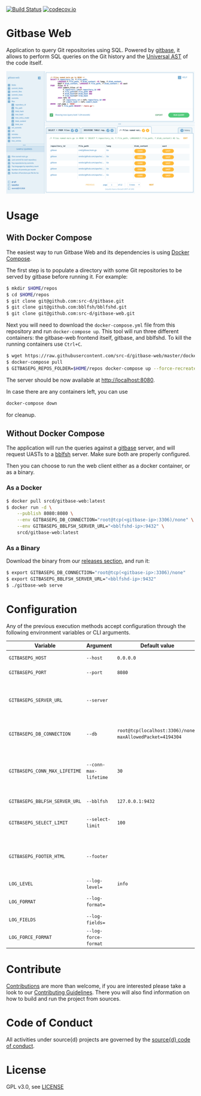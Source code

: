 [![Build Status](https://travis-ci.org/src-d/gitbase-web.svg)](https://travis-ci.org/src-d/gitbase-web)
[![codecov.io](https://codecov.io/github/src-d/gitbase-web/coverage.svg)](https://codecov.io/github/src-d/gitbase-web)

# Gitbase Web

Application to query Git repositories using SQL. Powered by [gitbase](https://github.com/src-d/gitbase), it allows to perform SQL queries on the Git history and the [Universal AST](https://doc.bblf.sh/) of the code itself.

![Screenshot](.github/screenshot.png?raw=true)

# Usage

## With Docker Compose

The easiest way to run Gitbase Web and its dependencies is using [Docker Compose](https://docs.docker.com/compose/install/).

The first step is to populate a directory with some Git repositories to be served by gitbase before running it. For example:

```bash
$ mkdir $HOME/repos
$ cd $HOME/repos
$ git clone git@github.com:src-d/gitbase.git
$ git clone git@github.com:bblfsh/bblfshd.git
$ git clone git@github.com:src-d/gitbase-web.git
```

Next you will need to download the `docker-compose.yml` file from this repository and run `docker-compose up`. This tool will run three different containers: the gitbase-web frontend itself, gitbase, and bblfshd. To kill the running containers use `Ctrl+C`.

```bash
$ wget https://raw.githubusercontent.com/src-d/gitbase-web/master/docker-compose.yml
$ docker-compose pull
$ GITBASEPG_REPOS_FOLDER=$HOME/repos docker-compose up --force-recreate
```

The server should be now available at [http://localhost:8080](http://localhost:8080).

In case there are any containers left, you can use
```bash
docker-compose down
```
for cleanup.

## Without Docker Compose

The application will run the queries against a [gitbase](https://docs.sourced.tech/gitbase) server, and will request UASTs to a [bblfsh](https://doc.bblf.sh/) server. Make sure both are properly configured.

Then you can choose to run the web client either as a docker container, or as a binary.

### As a Docker

```bash
$ docker pull srcd/gitbase-web:latest
$ docker run -d \
    --publish 8080:8080 \
    --env GITBASEPG_DB_CONNECTION="root@tcp(<gitbase-ip>:3306)/none" \
    --env GITBASEPG_BBLFSH_SERVER_URL="<bblfshd-ip>:9432" \
    srcd/gitbase-web:latest
```

### As a Binary

Download the binary from our [releases section](https://github.com/src-d/gitbase-web/releases), and run it:

```bash
$ export GITBASEPG_DB_CONNECTION="root@tcp(<gitbase-ip>:3306)/none"
$ export GITBASEPG_BBLFSH_SERVER_URL="<bblfshd-ip>:9432"
$ ./gitbase-web serve
```

# Configuration

Any of the previous execution methods accept configuration through the following environment variables or CLI arguments.

| Variable | Argument | Default value | Meaning |
| -- | -- | -- | -- |
| `GITBASEPG_HOST` | `--host` | `0.0.0.0` | IP address to bind the HTTP server |
| `GITBASEPG_PORT` | `--port` | `8080` | Port to bind the HTTP server |
| `GITBASEPG_SERVER_URL` | `--server` | | URL used to access the application in the form `HOSTNAME[:PORT]`. Leave it unset to allow connections from any proxy or public address |
| `GITBASEPG_DB_CONNECTION` | `--db` | `root@tcp(localhost:3306)/none?maxAllowedPacket=4194304` | gitbase connection string. Use the DSN (Data Source Name) format described in the [Go MySQL Driver docs](https://github.com/go-sql-driver/mysql#dsn-data-source-name). |
| `GITBASEPG_CONN_MAX_LIFETIME` | `--conn-max-lifetime` | `30` | Maximum amount of time a SQL connection may be reused, in seconds. Make sure this value is lower than the timeout configured in the gitbase server, set with [`GITBASE_CONNECTION_TIMEOUT`](https://docs.sourced.tech/gitbase/using-gitbase/configuration#environment-variables) |
| `GITBASEPG_BBLFSH_SERVER_URL` | `--bblfsh` | `127.0.0.1:9432` | Address where bblfsh server is listening |
| `GITBASEPG_SELECT_LIMIT` | `--select-limit` | `100` | Default `LIMIT` forced on all the SQL queries done from the UI. Set it to 0 to remove any limit |
| `GITBASEPG_FOOTER_HTML` | `--footer` | | Allows to add any custom html to the page footer. It must be a string encoded in base64. Use it, for example, to add your analytics tracking code snippet  |
| `LOG_LEVEL` | `--log-level=`  | `info` | Logging level (`info`, `debug`, `warning` or `error`) |
| `LOG_FORMAT` | `--log-format=`  |  | log format (`text` or `json`), defaults to `text` on a terminal and `json` otherwise |
| `LOG_FIELDS` | `--log-fields=`  |  | default fields for the logger, specified in json |
| `LOG_FORCE_FORMAT` | `--log-force-format` | | ignore if it is running on a terminal or not |


# Contribute

[Contributions](https://github.com/src-d/gitbase-web/issues) are more than welcome, if you are interested please take a look to our [Contributing Guidelines](docs/CONTRIBUTING.md). There you will also find information on how to build and run the project from sources.

# Code of Conduct

All activities under source{d} projects are governed by the [source{d} code of conduct](https://github.com/src-d/guide/blob/master/.github/CODE_OF_CONDUCT.md).

# License

GPL v3.0, see [LICENSE](LICENSE)
